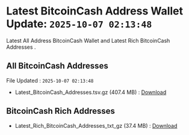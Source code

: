 # Latest BitcoinCash Address Wallet Update: `2025-10-07 02:13:48`

Latest All Address BitcoinCash Wallet and Latest Rich BitcoinCash Addresses .

## All BitcoinCash Addresses

File Updated : `2025-10-07 02:13:48`

- Latest_BitcoinCash_Addresses.tsv.gz (407.4 MB) : [Download](https://github.com/Pymmdrza/Rich-Address-Wallet/releases/tag/BitcoinCash)

## BitcoinCash Rich Addresses

- Latest_Rich_BitcoinCash_Addresses_txt_gz (37.4 MB) : [Download](https://github.com/Pymmdrza/Rich-Address-Wallet/releases/tag/BitcoinCash)
